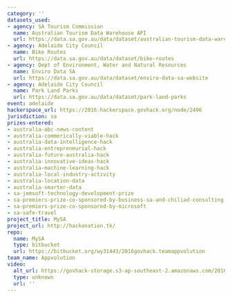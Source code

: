 ```yaml
---
category: ''
datasets_used:
- agency: SA Tourism Commission
  name: Australian Tourism Data Warehouse API
  url: https://data.sa.gov.au/data/dataset/australian-tourism-data-warehouse-api
- agency: Adelaide City Council
  name: Bike Routes
  url: https://data.sa.gov.au/data/dataset/bike-routes
- agency: Dept of Environment, Water and Natural Resources
  name: Enviro Data SA
  url: https://data.sa.gov.au/data/dataset/enviro-data-sa-website
- agency: Adelaide City Council
  name: Park Land Parks
  url: https://data.sa.gov.au/data/dataset/park-land-parks
event: adelaide
hackerspace_url: https://2016.hackerspace.govhack.org/node/2496
jurisdiction: sa
prizes-entered:
- australia-abc-news-content
- australia-commerically-viable-hack
- australia-data-intelligence-hack
- australia-entrepreneurial-hack
- australia-future-australia-hack
- australia-innovative-ideas-hack
- australia-machine-learning-hack
- australia-local-industry-activity
- australia-location-data
- australia-smarter-data
- sa-jemsoft-technology-development-prize
- sa-premiers-prize-co-sponsored-by-business-sa-and-chiliad-consulting
- sa-premiers-prize-co-sponsored-by-microsoft
- sa-safe-travel
project_title: MySA
project_url: http://hackanation.tk/
repo:
  name: MySA
  type: bitbucket
  url: https://bitbucket.org/wy31443/2016govhack.teamappvolution
team_name: Appvolution
video:
  alt_url: https://govhack-storage.s3-ap-southeast-2.amazonaws.com/2016/Appvolutioin.mp4
  type: unknown
  url: ''
---
```


